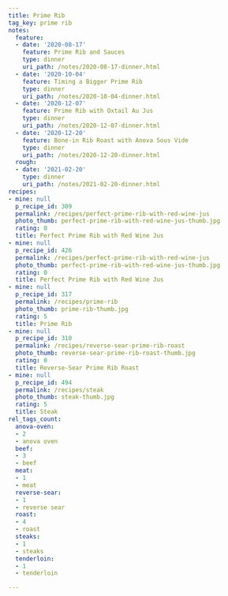 ```yaml
---
title: Prime Rib
tag_key: prime rib
notes:
  feature:
  - date: '2020-08-17'
    feature: Prime Rib and Sauces
    type: dinner
    uri_path: /notes/2020-08-17-dinner.html
  - date: '2020-10-04'
    feature: Timing a Bigger Prime Rib
    type: dinner
    uri_path: /notes/2020-10-04-dinner.html
  - date: '2020-12-07'
    feature: Prime Rib with Oxtail Au Jus
    type: dinner
    uri_path: /notes/2020-12-07-dinner.html
  - date: '2020-12-20'
    feature: Bone-in Rib Roast with Anova Sous Vide
    type: dinner
    uri_path: /notes/2020-12-20-dinner.html
  rough:
  - date: '2021-02-20'
    type: dinner
    uri_path: /notes/2021-02-20-dinner.html
recipes:
- mine: null
  p_recipe_id: 309
  permalink: /recipes/perfect-prime-rib-with-red-wine-jus
  photo_thumb: perfect-prime-rib-with-red-wine-jus-thumb.jpg
  rating: 0
  title: Perfect Prime Rib with Red Wine Jus
- mine: null
  p_recipe_id: 426
  permalink: /recipes/perfect-prime-rib-with-red-wine-jus
  photo_thumb: perfect-prime-rib-with-red-wine-jus-thumb.jpg
  rating: 0
  title: Perfect Prime Rib with Red Wine Jus
- mine: null
  p_recipe_id: 317
  permalink: /recipes/prime-rib
  photo_thumb: prime-rib-thumb.jpg
  rating: 5
  title: Prime Rib
- mine: null
  p_recipe_id: 310
  permalink: /recipes/reverse-sear-prime-rib-roast
  photo_thumb: reverse-sear-prime-rib-roast-thumb.jpg
  rating: 0
  title: Reverse-Sear Prime Rib Roast
- mine: null
  p_recipe_id: 494
  permalink: /recipes/steak
  photo_thumb: steak-thumb.jpg
  rating: 5
  title: Steak
rel_tags_count:
  anova-oven:
  - 2
  - anova oven
  beef:
  - 3
  - beef
  meat:
  - 1
  - meat
  reverse-sear:
  - 1
  - reverse sear
  roast:
  - 4
  - roast
  steaks:
  - 1
  - steaks
  tenderloin:
  - 1
  - tenderloin

---
```

